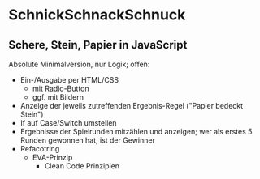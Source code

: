 # SchnickSchnackSchnuck
## Schere, Stein, Papier in JavaScript
Absolute Minimalversion, nur Logik; offen:
* Ein-/Ausgabe per HTML/CSS
    * mit Radio-Button
    * ggf. mit Bildern
* Anzeige der jeweils zutreffenden Ergebnis-Regel ("Papier bedeckt Stein")
* If auf Case/Switch umstellen
* Ergebnisse der Spielrunden mitzählen und anzeigen; wer als erstes 5 Runden gewonnen hat, ist der Gewinner
* Refacotring
    * EVA-Prinzip
		* Clean Code Prinzipien
		